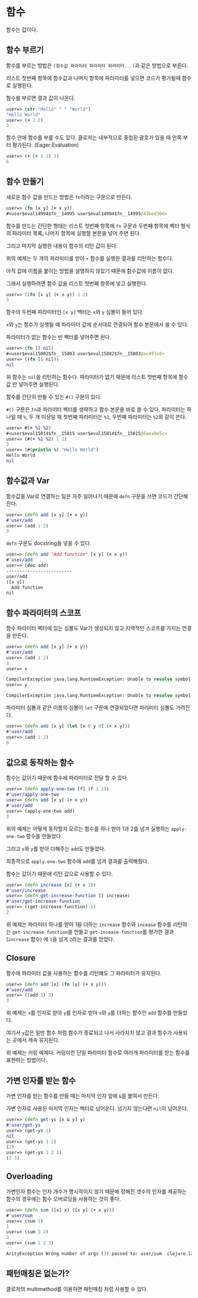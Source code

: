 # 함수

함수는 값이다.

## 함수 부르기

함수를 부르는 방법은 `(함수값 파라미터 파라미터 파라미터...)`과 같은 방법으로 부른다.

리스트 첫번째 항목에 함수값과 나머지 항목에 파라미터를 넣으면 코드가 평가될때 함수로 실행된다.

함수를 부르면 결과 값이 나온다.

```clojure
user=> (str "Hello" " " "World")
"Hello World"
user=> (+ 1 2)
3
```

함수 안에 함수를 부를 수도 있다. 클로저는 내부적으로 중첩된 괄호가 있을 때 안쪽 부터 평가된다. \(Eager Evaluation\)

```clojure
user=> (+ (+ 1 2) 3)
6
```

## 함수 만들기

새로운 함수 값을 만드는 방법은 `fn`이라는 구문으로 만든다.

```clojure
user=> (fn [x y] (+ x y))
#<user$eval14994$fn__14995 user$eval14994$fn__14995@43bed306>
```

함수를 만드는 간단한 형태는 리스트 첫번째 항목에 `fn` 구문과 두번째 항목에 벡터 형식의 파라미터 목록, 나머지 항목에 실행할 본문을 넣어 주면 된다.

그리고 마지막 실행한 내용이 함수의 리턴 값이 된다.

위의 예제는 두 개의 파라미터를 받아 `+` 함수를 실행한 결과를 리턴하는 함수다.

아직 값에 이름을 붙이는 방법을 설명하지 않았기 때문에 함수값에 이름이 없다.

그래서 실행하려면 함수 값을 리스트 첫번째 항목에 넣고 실행한다.

```clojure
user=> ((fn [x y] (+ x y)) 1 2)
3
```

함수의 두번째 파라미터인 `[x y]` 백터는 `x`와 `y` 심볼이 들어 있다.

`x`와 `y`는 함수가 실행될 때 파라미터 값에 순서대로 연결되어 함수 본문에서 쓸 수 있다.

파라미터가 없는 함수는 빈 벡터를 넣어주면 된다.

```clojure
user=> (fn [] nil)
#<user$eval15002$fn__15003 user$eval15002$fn__15003@ac491e8>
user=> ((fn [] nil))
nil
```

위 함수는 `nil`을 리턴하는 함수다. 파라미터가 없기 때문에 리스트 첫번째 항목에 함수 값 만 넣어주면 실행된다.

함수를 간단히 만들 수 있는 `#()` 구문이 있다.

`#()` 구문은 `fn`과 파라미터 벡터를 생략하고 함수 본문을 바로 쓸 수 있다. 파라미터는 하나일 때 `%`, 두 개 이상일 때 첫번째 파라미터는 `%1`, 두번째 파라미터는 `%2`와 같이 쓴다.

```clojure
user=> #(+ %1 %2)
#<user$eval15014$fn__15015 user$eval15014$fn__15015@6aea0e5c>
user=> (#(+ %1 %2) 1 2)
3
user=> (#(println %) "Hello World")
Hello World
nil
```

## 함수값과 Var

함수값을 Var로 연결하는 일은 자주 일어나기 때문에 `defn` 구문을 쓰면 코드가 간단해진다.

```clojure
user=> (defn add [x y] (+ x y))
#'user/add
user=> (add 1 2)
3
```

`defn` 구문도 docstring을 넣을 수 있다.

```clojure
user=> (defn add "Add function" [x y] (+ x y))
#'user/add
user=> (doc add)
-------------------------
user/add
([x y])
  Add function
nil
```

## 함수 파라미터의 스코프

함수 파라미터 벡터에 있는 심볼도 Var가 생성되지 않고 지역적인 스코프를 가지는 연결을 만든다.

```clojure
user=> (defn add [x y] (+ x y))
#'user/add
user=> (add 1 2)
3
user=> x

CompilerException java.lang.RuntimeException: Unable to resolve symbol: x in this context, compiling:(NO_SOURCE_PATH:0:0) 
user=> y

CompilerException java.lang.RuntimeException: Unable to resolve symbol: y in this context, compiling:(NO_SOURCE_PATH:0:0)
```

파라미터 심볼과 같은 이름의 심볼이 `let` 구문에 연결되었다면 파라미터 심볼도 가려진다.

```clojure
user=> (defn add [x y] (let [x 0 y 0] (+ x y)))
#'user/add
user=> (add 1 2)
0
```

## 값으로 동작하는 함수

함수는 값이기 때문에 함수에 파라미터로 전달 할 수 있다.

```clojure
user=> (defn apply-one-two [f] (f 1 2))
#'user/apply-one-two
user=> (defn add [x y] (+ x y))
#'user/add
user=> (apply-one-two add)
3
```

위의 예제는 어떻게 동작할지 모르는 함수를 하나 받아 1과 2를 넘겨 실행하는 `apply-one-two` 함수를 만들었다.

그리고 `x`와 `y`를 받아 더해주는 `add`도 만들었다.

최종적으로 `apply-one-two` 함수에 `add`를 넘겨 결과를 출력해줬다.

함수는 값이기 때문에 리턴 값으로 사용할 수 있다.

```clojure
user=> (defn increase [x] (+ x 1))
#'user/increase
user=> (defn get-increase-function [] increase)
#'user/get-increase-function
user=> ((get-increase-function) 1)
2
```

위 예제는 파라미터 하나를 받아 1을 더하는 `increase` 함수와 `incease` 함수를 리턴하는 `get-increase-function`을 만들고 `get-incease-function`를 평가한 결과\(`increase` 함수\) 에 `1`을 넘겨 `2`라는 결과를 얻었다.

## Closure

함수에 파라미터 값을 사용하는 함수를 리턴해도 그 파라미터가 유지된다.

```clojure
user=> (defn add [x] (fn [y] (+ x y)))
#'user/add
user=> ((add 1) 2)
3
```

위 예제는 `x`를 인자로 받아 `y`를 인자로 받아 `x`와 `y`를 더하는 함수인 `add` 함수를 만들었다.

여기서 `y`값은 일반 함수 처럼 함수가 종료되고 나서 사라지지 않고 결과 함수가 사용되는 곳에서 계속 유지된다.

위 예제는 커링 예제다. 커링이란 단일 파라미터 함수로 여러개 파라미터를 받는 함수를 표현하는 방법이다.

## 가변 인자를 받는 함수

가변 인자를 받는 함수를 만들 때는 마지막 인자 앞에 `&`을 붙여서 만든다.

가변 인자로 사용된 마지막 인자는 벡터로 넘어온다. 넘기지 않는다면 `nil`이 넘어온다.

```clojure
user=> (defn get-ys [x & y] y)
#'user/get-ys
user=> (get-ys 1)
nil
user=> (get-ys 1 2)
(2)
user=> (get-ys 1 2 3)
(2 3)
```

## Overloading

가변인자 함수는 인자 개수가 명시적이지 않기 때문에 정해진 갯수의 인자를 제공하는 함수의 경우에는 함수 오버로딩을 사용하는 것이 좋다.

```clojure
user=> (defn sum ([x] x) ([x y] (+ x y)))
#'user/sum
user=> (sum 1)
1
user=> (sum 1 2)
3
user=> (sum 1 2 3)

ArityException Wrong number of args (3) passed to: user/sum  clojure.lang.AFn.throwArity (AFn.java:429)
```

## 패턴매칭은 없는가?

클로저의 multimethod를 이용하면 패턴매칭 처럼 사용할 수 있다.

